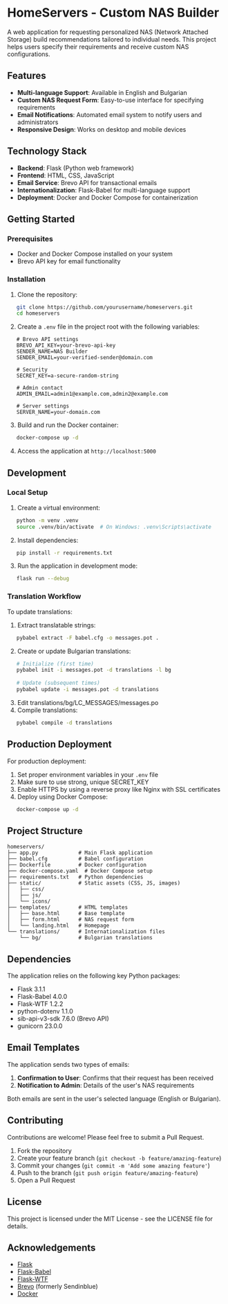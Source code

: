 # HomeServers - Custom NAS Builder
A web application for requesting personalized NAS (Network Attached Storage) build recommendations tailored to individual needs. This project helps users specify their requirements and receive custom NAS configurations.
## Features
- **Multi-language Support**: Available in English and Bulgarian
- **Custom NAS Request Form**: Easy-to-use interface for specifying requirements
- **Email Notifications**: Automated email system to notify users and administrators
- **Responsive Design**: Works on desktop and mobile devices

## Technology Stack
- **Backend**: Flask (Python web framework)
- **Frontend**: HTML, CSS, JavaScript
- **Email Service**: Brevo API for transactional emails
- **Internationalization**: Flask-Babel for multi-language support
- **Deployment**: Docker and Docker Compose for containerization

## Getting Started
### Prerequisites
- Docker and Docker Compose installed on your system
- Brevo API key for email functionality

### Installation
1. Clone the repository:
``` bash
   git clone https://github.com/yourusername/homeservers.git
   cd homeservers
```
2. Create a `.env` file in the project root with the following variables:
``` 
   # Brevo API settings
   BREVO_API_KEY=your-brevo-api-key
   SENDER_NAME=NAS Builder
   SENDER_EMAIL=your-verified-sender@domain.com

   # Security
   SECRET_KEY=a-secure-random-string

   # Admin contact
   ADMIN_EMAIL=admin1@example.com,admin2@example.com

   # Server settings
   SERVER_NAME=your-domain.com
```
3. Build and run the Docker container:
``` bash
   docker-compose up -d
```
4. Access the application at `http://localhost:5000`

## Development
### Local Setup
1. Create a virtual environment:
``` bash
   python -m venv .venv
   source .venv/bin/activate  # On Windows: .venv\Scripts\activate
```
2. Install dependencies:
``` bash
   pip install -r requirements.txt
```
3. Run the application in development mode:
``` bash
   flask run --debug
```
### Translation Workflow
To update translations:
1. Extract translatable strings:
``` bash
   pybabel extract -F babel.cfg -o messages.pot .
```
2. Create or update Bulgarian translations:
``` bash
   # Initialize (first time)
   pybabel init -i messages.pot -d translations -l bg
   
   # Update (subsequent times)
   pybabel update -i messages.pot -d translations
```
3. Edit translations/bg/LC_MESSAGES/messages.po
4. Compile translations:
``` bash
   pybabel compile -d translations
```
## Production Deployment
For production deployment:
1. Set proper environment variables in your `.env` file
2. Make sure to use strong, unique SECRET_KEY
3. Enable HTTPS by using a reverse proxy like Nginx with SSL certificates
4. Deploy using Docker Compose:
``` bash
   docker-compose up -d
```
## Project Structure
``` 
homeservers/
├── app.py             # Main Flask application
├── babel.cfg          # Babel configuration
├── Dockerfile         # Docker configuration
├── docker-compose.yaml  # Docker Compose setup
├── requirements.txt   # Python dependencies
├── static/            # Static assets (CSS, JS, images)
│   ├── css/
│   ├── js/
│   └── icons/
├── templates/         # HTML templates
│   ├── base.html      # Base template
│   ├── form.html      # NAS request form
│   └── landing.html   # Homepage
└── translations/      # Internationalization files
    └── bg/            # Bulgarian translations
```
## Dependencies
The application relies on the following key Python packages:
- Flask 3.1.1
- Flask-Babel 4.0.0
- Flask-WTF 1.2.2
- python-dotenv 1.1.0
- sib-api-v3-sdk 7.6.0 (Brevo API)
- gunicorn 23.0.0


## Email Templates
The application sends two types of emails:
1. **Confirmation to User**: Confirms that their request has been received
2. **Notification to Admin**: Details of the user's NAS requirements

Both emails are sent in the user's selected language (English or Bulgarian).
## Contributing
Contributions are welcome! Please feel free to submit a Pull Request.
1. Fork the repository
2. Create your feature branch (`git checkout -b feature/amazing-feature`)
3. Commit your changes (`git commit -m 'Add some amazing feature'`)
4. Push to the branch (`git push origin feature/amazing-feature`)
5. Open a Pull Request

## License
This project is licensed under the MIT License - see the LICENSE file for details.
## Acknowledgements
- [Flask](https://flask.palletsprojects.com/)
- [Flask-Babel](https://python-babel.github.io/flask-babel/)
- [Flask-WTF](https://flask-wtf.readthedocs.io/)
- [Brevo](https://www.brevo.com/) (formerly Sendinblue)
- [Docker](https://www.docker.com/)

